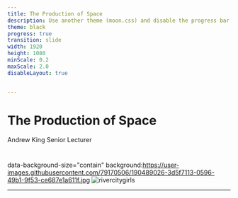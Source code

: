```yaml
---
title: The Production of Space
description: Use another theme (moon.css) and disable the progress bar at the bottom 
theme: black
progress: true
transition: slide
width: 1920
height: 1080
minScale: 0.2
maxScale: 2.0
disableLayout: true


---
```

# The Production of Space
Andrew King
Senior Lecturer

# 
data-background-size="contain"
background:https://user-images.githubusercontent.com/79170506/190489026-3d5f7113-0596-49b1-9f53-ce687e1a611f.jpg
![rivercitygirls](https://user-images.githubusercontent.com/79170506/190489026-3d5f7113-0596-49b1-9f53-ce687e1a611f.jpg)

---

